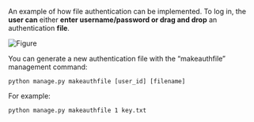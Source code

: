 An example of how file authentication can be implemented. To log in, the __user can__ either __enter username/password or drag and drop__ an authentication __file__.

![Figure](../master/fileauth.png?raw=true)

You can generate a new authentication file with the “makeauthfile” management command:

    python manage.py makeauthfile [user_id] [filename]

For example:

    python manage.py makeauthfile 1 key.txt
